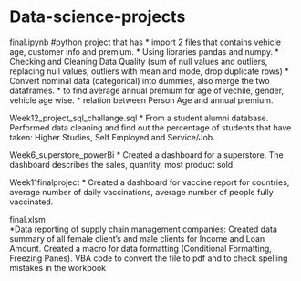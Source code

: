 # Data-science-projects

final.ipynb #python project that has 
    * import 2 files that contains vehicle age, customer info and premium.
    * Using libraries pandas and numpy.
    * Checking and Cleaning Data Quality (sum of null values and outliers, replacing null values, outliers with mean and mode, drop duplicate rows)
    * Convert nominal data (categorical) into dummies, also merge the two dataframes. 
    * to find average annual premium for age of vechile, gender, vehicle age wise.
    * relation between Person Age and annual premium. 
 
Week12_project_sql_challange.sql 
    * From a student alumni database. Performed data cleaning and find out the percentage of students that have taken:  Higher Studies, Self Employed and             Service/Job.

Week6_superstore_powerBi
    * Created a dashboard for a superstore. The dashboard describes the sales, quantity, most product sold. 

Week11finalproject
    * Created a dashboard for vaccine report for countries, average number of daily vaccinations, average number of people fully vaccinated. 

final.xlsm    
    *Data reporting of supply chain management companies: Created data summary of all female client’s and male clients for Income and Loan Amount. Created a macro for data formatting (Conditional Formatting, Freezing Panes). VBA code to convert the file to pdf and to check spelling mistakes in the workbook
    
  
